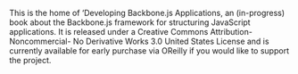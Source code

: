 This is the home of ‘Developing Backbone.js Applications, an (in-progress) book about the Backbone.js framework for structuring JavaScript applications. It is released under a Creative Commons Attribution-Noncommercial- No Derivative Works 3.0 United States License and is currently available for early purchase via OReilly if you would like to support the project.
